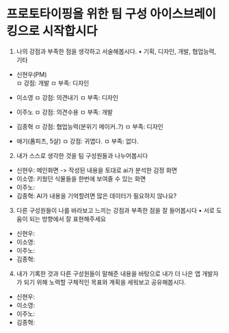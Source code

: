 # 프로토타이핑을 위한 팀 구성 아이스브레이킹으로 시작합시다

1. 나의 강점과 부족한 점을 생각하고 서술해봅시다.
• 기획, 디자인, 개발, 협업능력, 기타
- 신현우(PM)  
ㅁ 강점: 개발 
ㅁ 부족: 디자인

- 이소영
ㅁ 강점: 의견내기
ㅁ 부족: 디자인
 
- 이주노
ㅁ 강점: 의견수용
ㅁ 부족: 개발
 
- 김종혁
ㅁ 강점: 협업능력(분위기 메이커..?)
ㅁ 부족: 디자인

- 애기(폼피츠, 5살) 
ㅁ 강점: 귀엽다.
ㅁ 부족: 없다.
 
2. 내가 스스로 생각한 것을 팀 구성원들과 나누어봅시다
- 신현우: 메인화면 -> 작성된 내용을 토대로 ai가 분석한 감정 화면
- 이소영: 키웠던 식물들을 한번에 보여줄 수 있는 화면
- 이주노: 
- 김종혁: AI가 내용을 기억할려면 많은 데이터가 필요하지 않나요?

3. 다른 구성원들이 나를 바라보고 느끼는 강점과 부족한 점을 잘 들어봅시다
• 서로 도움이 되는 방향에서 잘 표현해주세요
- 신현우: 
- 이소영: 
- 이주노: 
- 김종혁: 

4. 내가 기록한 것과 다른 구성원들이 말해준 내용을 바탕으로 내가 더 나은 앱 개발자가 되기 위해 노력할 구체적인 목표와 계획을 세워보고 공유해봅시다.
- 신현우: 
- 이소영: 
- 이주노: 
- 김종혁: 
